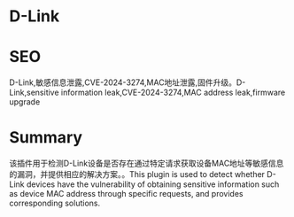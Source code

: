 # D-Link
# SEO
D-Link,敏感信息泄露,CVE-2024-3274,MAC地址泄露,固件升级。D-Link,sensitive information leak,CVE-2024-3274,MAC address leak,firmware upgrade
# Summary
该插件用于检测D-Link设备是否存在通过特定请求获取设备MAC地址等敏感信息的漏洞，并提供相应的解决方案。。This plugin is used to detect whether D-Link devices have the vulnerability of obtaining sensitive information such as device MAC address through specific requests, and provides corresponding solutions.

